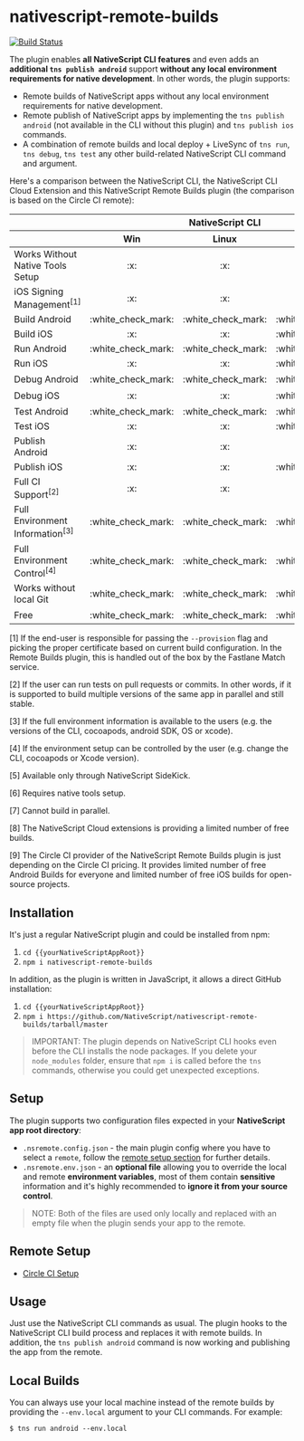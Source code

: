 # nativescript-remote-builds

[![Build Status](https://travis-ci.com/NativeScript/nativescript-remote-builds.svg?branch=master)](https://travis-ci.com/NativeScript/nativescript-remote-builds)

The plugin enables **all NativeScript CLI features** and even adds an **additional `tns publish android`** support **without any local environment requirements for native development**. In other words, the plugin supports:

* Remote builds of NativeScript apps without any local environment requirements for native development.
* Remote publish of NativeScript apps by implementing the `tns publish android` (not available in the CLI without this plugin) and `tns publish ios` commands.
* A combination of remote builds and local deploy + LiveSync of `tns run`, `tns debug`, `tns test` any other build-related NativeScript CLI command and argument.

Here's a comparison between the NativeScript CLI, the NativeScript CLI Cloud Extension and this NativeScript Remote Builds plugin (the comparison is based on the Circle CI remote): 
<table>
    <thead>
        <tr>
            <th></th>
            <th colspan=3>NativeScript CLI</th>
            <th colspan=3>Cloud Extension</th>
            <th colspan=3>Remote Builds Plugin</th>
        </tr>
        <tr>
            <th></th>
            <th>Win</th>
            <th>Linux</th>
            <th>Mac</th>
            <th>Win</th>
            <th>Linux</th>
            <th>Mac</th>
            <th>Win</th>
            <th>Linux</th>
            <th>Mac</th>
        </tr>
    </thead>
    <tbody align="center">
        <tr>
            <td align="left">Works Without Native Tools Setup</td>
            <!-- CLI win -->
            <td>:x:</td>
            <!-- CLI linux -->
            <td>:x:</td>
            <!-- CLI mac -->
            <td>:x:</td>
            <!-- Cloud win -->
            <td>:white_check_mark:</td>
            <!-- Cloud linux -->
            <td>:white_check_mark:</td>
            <!-- Cloud mac -->
            <td>:white_check_mark:</td>
            <!-- Remote Builds win -->
            <td>:white_check_mark:</td>
            <!-- Remote Builds linux -->
            <td>:white_check_mark:</td>
            <!-- Remote Builds mac -->
            <td>:white_check_mark:</td>
        </tr>
        <tr>
            <td align="left">iOS Signing Management<sup>[1]</sup></td>
            <!-- CLI win -->
            <td>:x:</td>
            <!-- CLI linux -->
            <td>:x:</td>
            <!-- CLI mac -->
            <td>:x:</td>
            <!-- Cloud win -->
            <td>:x:</td>
            <!-- Cloud linux -->
            <td>:x:</td>
            <!-- Cloud mac -->
            <td>:x:</td>
            <!-- Remote Builds win -->
            <td>:white_check_mark:</td>
            <!-- Remote Builds linux -->
            <td>:white_check_mark:</td>
            <!-- Remote Builds mac -->
            <td>:white_check_mark:</td>
        </tr>
        <tr>
            <td align="left">Build Android</td>
            <!-- CLI win -->
            <td>:white_check_mark:</td>
            <!-- CLI linux -->
            <td>:white_check_mark:</td>
            <!-- CLI mac -->
            <td>:white_check_mark:</td>
            <!-- Cloud win -->
            <td>:white_check_mark:</td>
            <!-- Cloud linux -->
            <td>:white_check_mark:</td>
            <!-- Cloud mac -->
            <td>:white_check_mark:</td>
            <!-- Remote Builds win -->
            <td>:white_check_mark:</td>
            <!-- Remote Builds linux -->
            <td>:white_check_mark:</td>
            <!-- Remote Builds mac -->
            <td>:white_check_mark:</td>
        </tr>
        <tr>
            <td align="left">Build iOS</td>
            <!-- CLI win -->
            <td>:x:</td>
            <!-- CLI linux -->
            <td>:x:</td>
            <!-- CLI mac -->
            <td>:white_check_mark:</td>
            <!-- Cloud win -->
            <td>:white_check_mark:</td>
            <!-- Cloud linux -->
            <td>:white_check_mark:</td>
            <!-- Cloud mac -->
            <td>:white_check_mark:</td>
            <!-- Remote Builds win -->
            <td>:white_check_mark:</td>
            <!-- Remote Builds linux -->
            <td>:white_check_mark:</td>
            <!-- Remote Builds mac -->
            <td>:white_check_mark:</td>
        </tr>
        <tr>
            <td align="left">Run Android</td>
            <!-- CLI win -->
            <td>:white_check_mark:</td>
            <!-- CLI linux -->
            <td>:white_check_mark:</td>
            <!-- CLI mac -->
            <td>:white_check_mark:</td>
            <!-- Cloud win -->
            <td>:white_check_mark:</td>
            <!-- Cloud linux -->
            <td>:white_check_mark:</td>
            <!-- Cloud mac -->
            <td>:white_check_mark:</td>
            <!-- Remote Builds win -->
            <td>:white_check_mark:</td>
            <!-- Remote Builds linux -->
            <td>:white_check_mark:</td>
            <!-- Remote Builds mac -->
            <td>:white_check_mark:</td>
        </tr>
        <tr>
            <td align="left">Run iOS</td>
            <!-- CLI win -->
            <td>:x:</td>
            <!-- CLI linux -->
            <td>:x:</td>
            <!-- CLI mac -->
            <td>:white_check_mark:</td>
            <!-- Cloud win -->
            <td>:white_check_mark:</td>
            <!-- Cloud linux -->
            <td>:white_check_mark:</td>
            <!-- Cloud mac -->
            <td>:white_check_mark:</td>
            <!-- Remote Builds win -->
            <td>:white_check_mark:</td>
            <!-- Remote Builds linux -->
            <td>:white_check_mark:</td>
            <!-- Remote Builds mac -->
            <td>:white_check_mark:</td>
        </tr>
        <tr>
            <td align="left">Debug Android</td>
            <!-- CLI win -->
            <td>:white_check_mark:</td>
            <!-- CLI linux -->
            <td>:white_check_mark:</td>
            <!-- CLI mac -->
            <td>:white_check_mark:</td>
            <!-- Cloud win -->
            <td>&nbsp;&nbsp;&nbsp;&nbsp;:warning:<sup>[5]</sup></td>
            <!-- Cloud linux -->
            <td>&nbsp;&nbsp;&nbsp;&nbsp;:warning:<sup>[5]</sup></td>
            <!-- Cloud mac -->
            <td>&nbsp;&nbsp;&nbsp;&nbsp;:warning:<sup>[5]</sup></td>
            <!-- Remote Builds win -->
            <td>:white_check_mark:</td>
            <!-- Remote Builds linux -->
            <td>:white_check_mark:</td>
            <!-- Remote Builds mac -->
            <td>:white_check_mark:</td>
        </tr>
        <tr>
            <td align="left">Debug iOS</td>
            <!-- CLI win -->
            <td>:x:</td>
            <!-- CLI linux -->
            <td>:x:</td>
            <!-- CLI mac -->
            <td>:white_check_mark:</td>
            <!-- Cloud win -->
            <td>&nbsp;&nbsp;&nbsp;&nbsp;:warning:<sup>[5]</sup></td>
            <!-- Cloud linux -->
            <td>&nbsp;&nbsp;&nbsp;&nbsp;:warning:<sup>[5]</sup></td>
            <!-- Cloud mac -->
            <td>&nbsp;&nbsp;&nbsp;&nbsp;:warning:<sup>[5]</sup></td>
            <!-- Remote Builds win -->
            <td>:white_check_mark:</td>
            <!-- Remote Builds linux -->
            <td>:white_check_mark:</td>
            <!-- Remote Builds mac -->
            <td>:white_check_mark:</td>
        </tr>
        <tr>
            <td align="left">Test Android</td>
            <!-- CLI win -->
            <td>:white_check_mark:</td>
            <!-- CLI linux -->
            <td>:white_check_mark:</td>
            <!-- CLI mac -->
            <td>:white_check_mark:</td>
            <!-- Cloud win -->
            <td>:x:</td>
            <!-- Cloud linux -->
            <td>:x:</td>
            <!-- Cloud mac -->
            <td>:x:</td>
            <!-- Remote Builds win -->
            <td>:white_check_mark:</td>
            <!-- Remote Builds linux -->
            <td>:white_check_mark:</td>
            <!-- Remote Builds mac -->
            <td>:white_check_mark:</td>
        </tr>
        <tr>
            <td align="left">Test iOS</td>
            <!-- CLI win -->
            <td>:x:</td>
            <!-- CLI linux -->
            <td>:x:</td>
            <!-- CLI mac -->
            <td>:white_check_mark:</td>
            <!-- Cloud win -->
            <td>:x:</td>
            <!-- Cloud linux -->
            <td>:x:</td>
            <!-- Cloud mac -->
            <td>:x:</td>
            <!-- Remote Builds win -->
            <td>:white_check_mark:</td>
            <!-- Remote Builds linux -->
            <td>:white_check_mark:</td>
            <!-- Remote Builds mac -->
            <td>:white_check_mark:</td>
        </tr>
        <tr>
            <td align="left">Publish Android</td>
            <!-- CLI win -->
            <td>:x:</td>
            <!-- CLI linux -->
            <td>:x:</td>
            <!-- CLI mac -->
            <td>:x:</td>
            <!-- Cloud win -->
            <td>:white_check_mark:</td>
            <!-- Cloud linux -->
            <td>:white_check_mark:</td>
            <!-- Cloud mac -->
            <td>:white_check_mark:</td>
            <!-- Remote Builds win -->
            <td>:white_check_mark:</td>
            <!-- Remote Builds linux -->
            <td>:white_check_mark:</td>
            <!-- Remote Builds mac -->
            <td>:white_check_mark:</td>
        </tr>
        <tr>
            <td align="left">Publish iOS</td>
            <!-- CLI win -->
            <td>:x:</td>
            <!-- CLI linux -->
            <td>:x:</td>
            <!-- CLI mac -->
            <td>:white_check_mark:</td>
            <!-- Cloud win -->
            <td>:white_check_mark:</td>
            <!-- Cloud linux -->
            <td>:white_check_mark:</td>
            <!-- Cloud mac -->
            <td>:white_check_mark:</td>
            <!-- Remote Builds win -->
            <td>:white_check_mark:</td>
            <!-- Remote Builds linux -->
            <td>:white_check_mark:</td>
            <!-- Remote Builds mac -->
            <td>:white_check_mark:</td>
        </tr>
        <tr>
            <td align="left">Full CI Support<sup>[2]</sup></td>
            <!-- CLI win -->
            <td>:x:</td>
            <!-- CLI linux -->
            <td>:x:</td>
            <!-- CLI mac -->
            <td>&nbsp;&nbsp;&nbsp;&nbsp;:warning:<sup>[6]</sup></td>
            <!-- Cloud win -->
            <td>&nbsp;&nbsp;&nbsp;&nbsp;:warning:<sup>[7]</sup></td>
            <!-- Cloud linux -->
            <td>&nbsp;&nbsp;&nbsp;&nbsp;:warning:<sup>[7]</sup></td>
            <!-- Cloud mac -->
            <td>&nbsp;&nbsp;&nbsp;&nbsp;:warning:<sup>[7]</sup></td>
            <!-- Remote Builds win -->
            <td>:white_check_mark:</td>
            <!-- Remote Builds linux -->
            <td>:white_check_mark:</td>
            <!-- Remote Builds mac -->
            <td>:white_check_mark:</td>
        </tr>
        <tr>
            <td align="left">Full Environment Information<sup>[3]</sup></td>
            <!-- CLI win -->
            <td>:white_check_mark:</td>
            <!-- CLI linux -->
            <td>:white_check_mark:</td>
            <!-- CLI mac -->
            <td>:white_check_mark:</td>
            <!-- Cloud win -->
            <td>:x:</td>
            <!-- Cloud linux -->
            <td>:x:</td>
            <!-- Cloud mac -->
            <td>:x:</td>
            <!-- Remote Builds win -->
            <td>:white_check_mark:</td>
            <!-- Remote Builds linux -->
            <td>:white_check_mark:</td>
            <!-- Remote Builds mac -->
            <td>:white_check_mark:</td>
        </tr>
        <tr>
            <td align="left">Full Environment Control<sup>[4]</sup></td>
            <!-- CLI win -->
            <td>:white_check_mark:</td>
            <!-- CLI linux -->
            <td>:white_check_mark:</td>
            <!-- CLI mac -->
            <td>:white_check_mark:</td>
            <!-- Cloud win -->
            <td>:x:</td>
            <!-- Cloud linux -->
            <td>:x:</td>
            <!-- Cloud mac -->
            <td>:x:</td>
            <!-- Remote Builds win -->
            <td>:white_check_mark:</td>
            <!-- Remote Builds linux -->
            <td>:white_check_mark:</td>
            <!-- Remote Builds mac -->
            <td>:white_check_mark:</td>
        </tr>
        <tr>
            <td align="left">Works without local Git</td>
            <!-- CLI win -->
            <td>:white_check_mark:</td>
            <!-- CLI linux -->
            <td>:white_check_mark:</td>
            <!-- CLI mac -->
            <td>:white_check_mark:</td>
            <!-- Cloud win -->
            <td>:white_check_mark:</td>
            <!-- Cloud linux -->
            <td>:white_check_mark:</td>
            <!-- Cloud mac -->
            <td>:white_check_mark:</td>
            <!-- Remote Builds win -->
            <td>:x:</td>
            <!-- Remote Builds linux -->
            <td>:x:</td>
            <!-- Remote Builds mac -->
            <td>:x:</td>
        </tr>
        <tr>
            <td align="left">Free</td>
            <!-- CLI win -->
            <td>:white_check_mark:</td>
            <!-- CLI linux -->
            <td>:white_check_mark:</td>
            <!-- CLI mac -->
            <td>:white_check_mark:</td>
            <!-- Cloud win -->
            <td>&nbsp;&nbsp;&nbsp;&nbsp;:warning:<sup>[8]</sup></td>
            <!-- Cloud linux -->
            <td>&nbsp;&nbsp;&nbsp;&nbsp;:warning:<sup>[8]</sup></td>
            <!-- Cloud mac -->
            <td>&nbsp;&nbsp;&nbsp;&nbsp;:warning:<sup>[8]</sup></td>
            <!-- Remote Builds win -->
            <td>&nbsp;&nbsp;&nbsp;&nbsp;:warning:<sup>[9]</sup></td>
            <!-- Remote Builds linux -->
            <td>&nbsp;&nbsp;&nbsp;&nbsp;:warning:<sup>[9]</sup></td>
            <!-- Remote Builds mac -->
            <td>&nbsp;&nbsp;&nbsp;&nbsp;:warning:<sup>[9]</sup></td>
        </tr>
    </tbody>
</table>


[1] If the end-user is responsible for passing the `--provision` flag and picking the proper certificate based on current build configuration. In the Remote Builds plugin, this is handled out of the box by the Fastlane Match service.

[2] If the user can run tests on pull requests or commits. In other words, if it is supported to build multiple versions of the same app in parallel and still stable.

[3] If the full environment information is available to the users (e.g. the versions of the CLI, cocoapods, android SDK, OS or xcode).

[4] If the environment setup can be controlled by the user (e.g. change the CLI, cocoapods or Xcode version). 

[5] Available only through NativeScript SideKick.

[6] Requires native tools setup.

[7] Cannot build in parallel.

[8] The NativeScript Cloud extensions is providing  a limited number of free builds.

[9] The Circle CI provider of the NativeScript Remote Builds plugin is just depending on the Circle CI pricing. It provides limited number of free Android Builds for everyone and limited number of free iOS builds for open-source projects. 

## Installation

It's just a regular NativeScript plugin and could be installed from npm:
1) `cd {{yourNativeScriptAppRoot}}`
2) `npm i nativescript-remote-builds`

In addition, as the plugin is written in JavaScript, it allows a direct GitHub installation:
1) `cd {{yourNativeScriptAppRoot}}`
2) `npm i https://github.com/NativeScript/nativescript-remote-builds/tarball/master`

> IMPORTANT: The plugin depends on NativeScript CLI hooks even before the CLI installs the node packages. If you delete your `node_modules` folder, ensure that `npm i` is called before the `tns` commands, otherwise you could get unexpected exceptions. 

## Setup

The plugin supports two configuration files expected in your **NativeScript app root directory**:

* `.nsremote.config.json` - the main plugin config where you have to select a `remote`, follow the [remote setup section](#remote-setup) for further details.
* `.nsremote.env.json` - an **optional file** allowing you to override the local and remote **environment variables**, most of them contain **sensitive** information and it's highly recommended to **ignore it from your source control**. 

> NOTE: Both of the files are used only locally and replaced with an empty file when the plugin sends your app to the remote.

## Remote Setup

* [Circle CI Setup](docs/CIRCLECI.md)

## Usage

Just use the NativeScript CLI commands as usual. The plugin hooks to the NativeScript CLI build process and replaces it with remote builds. In addition, the `tns publish android` command is now working and publishing the app from the remote.

## Local Builds

You can always use your local machine instead of the remote builds by providing the `--env.local` argument to your CLI commands. For example:

`$ tns run android --env.local`
